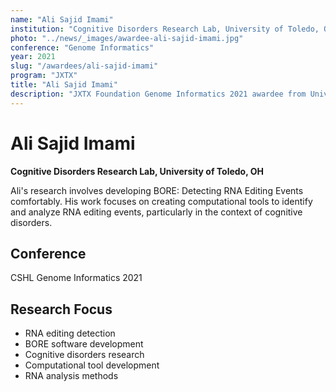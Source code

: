 ```yaml
---
name: "Ali Sajid Imami"
institution: "Cognitive Disorders Research Lab, University of Toledo, OH"
photo: "../news/_images/awardee-ali-sajid-imami.jpg"
conference: "Genome Informatics"
year: 2021
slug: "/awardees/ali-sajid-imami"
program: "JXTX"
title: "Ali Sajid Imami"
description: "JXTX Foundation Genome Informatics 2021 awardee from University of Toledo"
---
```


# Ali Sajid Imami

**Cognitive Disorders Research Lab, University of Toledo, OH**

Ali's research involves developing BORE: Detecting RNA Editing Events comfortably. His work focuses on creating computational tools to identify and analyze RNA editing events, particularly in the context of cognitive disorders.

## Conference
CSHL Genome Informatics 2021

## Research Focus
- RNA editing detection
- BORE software development
- Cognitive disorders research
- Computational tool development
- RNA analysis methods